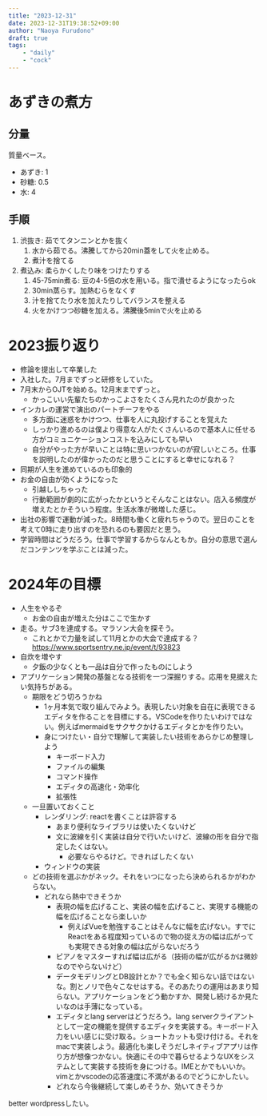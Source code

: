 ```yaml
---
title: "2023-12-31"
date: 2023-12-31T19:38:52+09:00
author: "Naoya Furudono"
draft: true
tags:
    - "daily"
    - "cock"
---
```


# あずきの煮方

## 分量

質量ベース。

- あずき: 1
- 砂糖: 0.5
- 水: 4

## 手順

1. 渋抜き: 茹でてタンニンとかを抜く
    1. 水から茹でる。沸騰してから20min蓋をして火を止める。
    1. 煮汁を捨てる
1. 煮込み: 柔らかくしたり味をつけたりする
    1. 45-75min煮る: 豆の4-5倍の水を用いる。指で潰せるようになったらok
    1. 30min蒸らす。加熱むらをなくす
    1. 汁を捨てたり水を加えたりしてバランスを整える
    1. 火をかけつつ砂糖を加える。沸騰後5minで火を止める

# 2023振り返り

- 修論を提出して卒業した
- 入社した。7月までずっと研修をしていた。
- 7月末からOJTを始める。12月末までずっと。
    - かっこいい先輩たちのかっこよさをたくさん見れたのが良かった
- インカレの運営で演出のパートチーフをやる
    - 多方面に迷惑をかけつつ、仕事を人に丸投げすることを覚えた
    - しっかり進めるのは僕より得意な人がたくさんいるので基本人に任せる方がコミュニケーションコストを込みにしても早い
    - 自分がやった方が早いことは特に思いつかないのが寂しいところ。仕事を説明したのが偉かったのだと思うことにすると幸せになれる？
- 同期が人生を進めているのも印象的
- お金の自由が効くようになった
   - 引越ししちゃった
   - 行動範囲が劇的に広がったかというとそんなことはない。店入る頻度が増えたとかそういう程度。生活水準が微増した感じ。
- 出社の影響で運動が減った。8時間も働くと疲れちゃうので。翌日のことを考えて0時に走り出すのを恐れるのも要因だと思う。
- 学習時間はどうだろう。仕事で学習するからなんともか。自分の意思で選んだコンテンツを学ぶことは減った。

# 2024年の目標

- 人生をやるぞ
    - お金の自由が増えた分はここで生かす
- 走る。サブ3を達成する。マラソン大会を探そう。
    - これとかで力量を試して11月とかの大会で達成する？ https://www.sportsentry.ne.jp/event/t/93823
- 自炊を増やす
    - 夕飯の少なくとも一品は自分で作ったものにしよう
- アプリケーション開発の基盤となる技術を一つ深掘りする。応用を見据えたい気持ちがある。
    - 期限をどう切ろうかね
        - 1ヶ月本気で取り組んでみよう。表現したい対象を自在に表現できるエディタを作ることを目標にする。VSCodeを作りたいわけではない。例えばmermaidをサクサクかけるエディタとかを作りたい。
        - 身につけたい・自分で理解して実装したい技術をあらかじめ整理しよう
            - キーボード入力
            - ファイルの編集
            - コマンド操作
            - エディタの高速化・効率化
            - 拡張性
    - 一旦置いておくこと
        - レンダリング: reactを書くことは許容する
          - あまり便利なライブラリは使いたくないけど
          - 文に波線を引く実装は自分で行いたいけど、波線の形を自分で指定したくはない。
              - 必要ならやるけど。できればしたくない
        - ウィンドウの実装
    - どの技術を選ぶかがネック。それをいつになったら決められるかがわからない。
        - どれなら熱中できそうか
            - 表現の幅を広げること、実装の幅を広げること、実現する機能の幅を広げることなら楽しいか
                - 例えばVueを勉強することはそんなに幅を広げない。すでにReactをある程度知っているので物の捉え方の幅は広がっても実現できる対象の幅は広がらないだろう
            - ピアノをマスターすれば幅は広がる（技術の幅が広がるかは微妙なのでやらないけど）
            - データモデリングとDB設計とか？でも全く知らない話ではないな。割とノリで色々こなせはする。そのあたりの運用はあまり知らない。アプリケーションをどう動かすか、開発し続けるか見たいなのは手薄になっている。
            - エディタとlang serverはどうだろう。lang serverクライアントとして一定の機能を提供するエディタを実装する。キーボード入力をいい感じに受け取る。ショートカットも受け付ける。それをmacで実装しよう。最適化も楽しそうだしネイティブアプリは作り方が想像つかない。快適にその中で暮らせるようなUXをシステムとして実装する技術を身につける。IMEとかでもいいか。vimとかvscodeの応答速度に不満があるのでどうにかしたい。
            - どれなら今後継続して楽しめそうか、効いてきそうか

better wordpressしたい。

